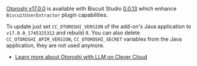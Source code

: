 
[Otoroshi v17.0.0](https://github.com/MAIF/otoroshi/releases/tag/v17.0.0) is available with Biscuit Studio [0.0.13](https://github.com/cloud-apim/otoroshi-biscuit-studio/releases/tag/0.0.13) which enhance `BiscuitUserExtractor` plugin capabilities.

To update just set `CC_OTOROSHI_VERSION` of the add-on's Java application to `v17.0.0_1745325312` and rebuild it. You can also delete `CC_OTOROSHI_APIM_VERSION`, `CC_OTOROSHI_SECRET` variables from the Java application, they are not used anymore.

- [Learn more about Otoroshi with LLM on Clever Cloud](/developers/doc/addons/otoroshi/)


